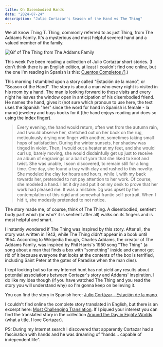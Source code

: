 ```yaml
---
title: On Disembodied Hands
date: "2024-07-24"
description: "Julio Cortazar's Season of the Hand vs The Thing"
---
```


We all know Thing T. Thing, commonly referred to as just Thing, from The Addams Family. It's a mysterious and most helpful severed hand and a valued member of the family.

![Gif of The Thing from The Addams Family](https://upload.wikimedia.org/wikipedia/en/d/d0/Thing_%28The_Addams_Family%29.gif)

This week I've been reading a collection of Julio Cortazar short stories. (I don't think there is an English edition, at least I couldn't find one online, but the one I'm reading in Spanish is this: [Cuentos Completos /1](https://www.goodreads.com/book/show/53411.Cuentos_completos_1).)

This morning I stumbled upon a story called "Estación de la mano", or "Season of the Hand". The story is about a man who every night is visited in his room by a hand. The man is looking forward to these visits and every night he leaves the window open in anticipation of his disembodied friend. He names the hand, gives it (not sure which pronoun to use here, the text uses the Spanish "her" since the word for hand in Spanish is female - la mano) jewelery and buys books for it (the hand enjoys reading and does so using the index finger).

> Every evening, the hand would return, often wet from the autumn rain, and I would observe her, stretched out on her back on the rug, meticulously drying one finger with another, sometimes taking small hops of satisfaction. During the winter sunsets, her shadow was tinged in violet. Then, I would out a heater at my feet, and she would curl up, barely moving, she would disdainfully get up just to receive an album of engravings or a ball of yarn that she liked to knot and twist. She was unable, I soon discovered, to remain still for a long time. One day, she found a tray with clay and rushed to this novelty. She modeled the clay for hours and hours, while I, with my back towards her, pretended to not pay attention to her work. Of course, she modeled a hand. I let it dry and put it on my desk to prove that her work had pleased me. It was a mistake: Dg was upset by the contemplation of this rigid and somewhat frantic self-portrait. When I hid it, she modestly pretended to not notice.

The story made me, of course, think of The Thing. A disembodied, sentient body part which (or who? it is sentient after all) walks on its fingers and is most helpful and smart.

I instantly wondered if The Thing was inspired by this story. After all, the story was written in 1943, while The Thing didn't appear in a book until 1954. According to Wikipedia though, Charles Addams, the creator of The Addams Family, was inspired by Phil Harris's 1950 song "The Thing" (a song about a man that finds a box with "something" inside and cannot get rid of it because everyone that looks at the contents of the box is terrified, including Saint Peter at the gates of Paradise when the man dies).

I kept looking but so far my Internet hunt has not yield any results about potential associations between Cortazar's story and Addams' inspiration. I do like my idea though (if you have watched The Thing and you read the story you will understand why) so I'm gonna keep on believing it.

You can find the story in Spanish here: [Julio Cortázar - Estación de la mano](https://bibliotecaignoria.blogspot.com/2020/03/julio-cortazar-estacion-de-la-mano.html).

I couldn't find online the complete story translated in English, but there is an excerpt here: [Most Challenging Translation](https://amoralaspalabrassite.wordpress.com/2017/05/02/most-challenging-translation/). If I piqued your interest you can find the translated story in the collection [Around the Day in Eighty Worlds](https://www.goodreads.com/book/show/242925.Around_the_Day_in_Eighty_Worlds) (what a title, I love Cortazar).

PS: During my Internet search I discovered that apparently Cortazar had a fascination with hands and he was dreaming of "hands... capable of independent life".
